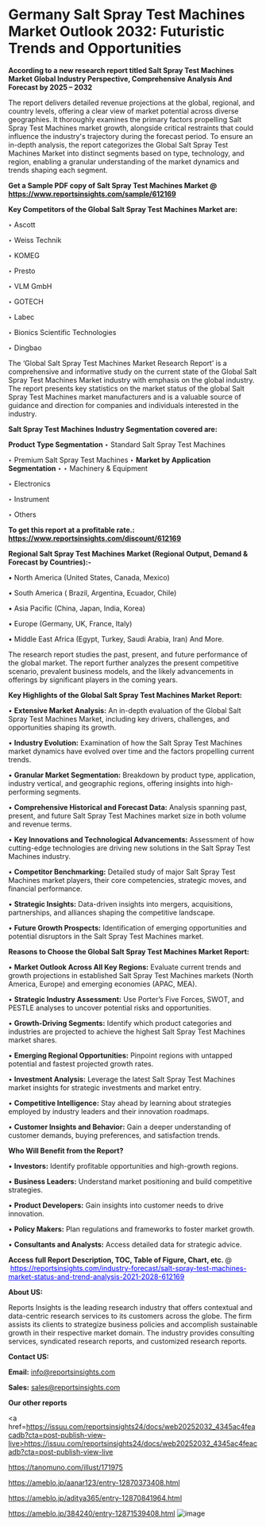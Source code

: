 # Germany Salt Spray Test Machines Market Outlook 2032: Futuristic Trends and Opportunities

<strong>According to a new research report titled Salt Spray Test Machines Market Global Industry Perspective, Comprehensive Analysis And Forecast by 2025 – 2032</strong>

The report delivers detailed revenue projections at the global, regional, and country levels, offering a clear view of market potential across diverse geographies. It thoroughly examines the primary factors propelling Salt Spray Test Machines market growth, alongside critical restraints that could influence the industry's trajectory during the forecast period. To ensure an in-depth analysis, the report categorizes the Global Salt Spray Test Machines Market into distinct segments based on type, technology, and region, enabling a granular understanding of the market dynamics and trends shaping each segment.

<strong>Get a Sample PDF copy of Salt Spray Test Machines Market </strong><strong>@<a href=https://www.reportsinsights.com/sample/612169 style=color:#0000ff;> https://www.reportsinsights.com/sample/612169</a></strong></font>

<strong>Key Competitors of the Global Salt Spray Test Machines Market are:</strong>

‣ Ascott

‣ Weiss Technik

‣ KOMEG

‣ Presto

‣ VLM GmbH

‣ GOTECH

‣ Labec

‣ Bionics Scientific Technologies

‣ Dingbao

The ‘Global Salt Spray Test Machines Market Research Report’ is a comprehensive and informative study on the current state of the Global Salt Spray Test Machines Market industry with emphasis on the global industry. The report presents key statistics on the market status of the global Salt Spray Test Machines market manufacturers and is a valuable source of guidance and direction for companies and individuals interested in the industry.

<strong>Salt Spray Test Machines Industry Segmentation covered are:</strong>

<strong>Product Type Segmentation</strong>
‣
Standard Salt Spray Test Machines

‣ Premium Salt Spray Test Machines
‣ 
<strong>Market by Application Segmentation</strong>
‣
‣  Machinery & Equipment

‣ Electronics

‣ Instrument

‣ Others

<strong>To get this report at a profitable rate.: <a href=https://www.reportsinsights.com/discount/612169 style=color:#0000ff;>https://www.reportsinsights.com/discount/612169</a></strong></font>

<strong>Regional Salt Spray Test Machines Market (Regional Output, Demand &amp; Forecast by Countries):-</strong>

• North America (United States, Canada, Mexico)

• South America ( Brazil, Argentina, Ecuador, Chile)

• Asia Pacific (China, Japan, India, Korea)

• Europe (Germany, UK, France, Italy)

• Middle East Africa (Egypt, Turkey, Saudi Arabia, Iran) And More.

The research report studies the past, present, and future performance of the global market. The report further analyzes the present competitive scenario, prevalent business models, and the likely advancements in offerings by significant players in the coming years.

<strong>Key Highlights of the Global Salt Spray Test Machines Market Report:</strong>

• <strong>Extensive Market Analysis:</strong> An in-depth evaluation of the Global Salt Spray Test Machines Market, including key drivers, challenges, and opportunities shaping its growth.

• <strong>Industry Evolution:</strong> Examination of how the Salt Spray Test Machines market dynamics have evolved over time and the factors propelling current trends.

• <strong>Granular Market Segmentation:</strong> Breakdown by product type, application, industry vertical, and geographic regions, offering insights into high-performing segments.

• <strong>Comprehensive Historical and Forecast Data:</strong> Analysis spanning past, present, and future Salt Spray Test Machines market size in both volume and revenue terms.

• <strong>Key Innovations and Technological Advancements:</strong> Assessment of how cutting-edge technologies are driving new solutions in the Salt Spray Test Machines industry.

• <strong>Competitor Benchmarking:</strong> Detailed study of major Salt Spray Test Machines market players, their core competencies, strategic moves, and financial performance.

• <strong>Strategic Insights:</strong> Data-driven insights into mergers, acquisitions, partnerships, and alliances shaping the competitive landscape.

• <strong>Future Growth Prospects:</strong> Identification of emerging opportunities and potential disruptors in the Salt Spray Test Machines market.

<strong>Reasons to Choose the Global Salt Spray Test Machines Market Report:</strong>

• <strong>Market Outlook Across All Key Regions:</strong> Evaluate current trends and growth projections in established Salt Spray Test Machines markets (North America, Europe) and emerging economies (APAC, MEA).

• <strong>Strategic Industry Assessment:</strong> Use Porter’s Five Forces, SWOT, and PESTLE analyses to uncover potential risks and opportunities.

• <strong>Growth-Driving Segments:</strong> Identify which product categories and industries are projected to achieve the highest Salt Spray Test Machines market shares.

• <strong>Emerging Regional Opportunities:</strong> Pinpoint regions with untapped potential and fastest projected growth rates.

• <strong>Investment Analysis:</strong> Leverage the latest Salt Spray Test Machines market insights for strategic investments and market entry.

• <strong>Competitive Intelligence:</strong> Stay ahead by learning about strategies employed by industry leaders and their innovation roadmaps.

• <strong>Customer Insights and Behavior:</strong> Gain a deeper understanding of customer demands, buying preferences, and satisfaction trends.

<strong>Who Will Benefit from the Report?</strong>

• <strong>Investors:</strong> Identify profitable opportunities and high-growth regions.

• <strong>Business Leaders:</strong> Understand market positioning and build competitive strategies.

• <strong>Product Developers:</strong> Gain insights into customer needs to drive innovation.

• <strong>Policy Makers:</strong> Plan regulations and frameworks to foster market growth.

• <strong>Consultants and Analysts:</strong> Access detailed data for strategic advice.
</ul>
<strong>Access full Report Description, TOC, Table of Figure, Chart, etc. </strong>@  <a href=https://reportsinsights.com/industry-forecast/salt-spray-test-machines-market-status-and-trend-analysis-2021-2028-612169 style=color:#0000ff;>https://reportsinsights.com/industry-forecast/salt-spray-test-machines-market-status-and-trend-analysis-2021-2028-612169</a></font>

<strong><strong>About US</strong>:</strong>

Reports Insights is the leading research industry that offers contextual and data-centric research services to its customers across the globe. The firm assists its clients to strategize business policies and accomplish sustainable growth in their respective market domain. The industry provides consulting services, syndicated research reports, and customized research reports.

<strong>Contact US:</strong>

<p class=""""><b>Email:</b> <a href=mailto:info@reportsinsights.com>info@reportsinsights.com</a></p>
<p class=""""><b>Sales:</b> <a href=mailto:sales@reportsinsights.com>sales@reportsinsights.com</a></p>

<strong>Our other reports</strong>

<a href=https://issuu.com/reportsinsights24/docs/web20252032_4345ac4feacadb?cta=post-publish-view-live>https://issuu.com/reportsinsights24/docs/web20252032_4345ac4feacadb?cta=post-publish-view-live</a>

<a href=https://tanomuno.com/illust/171975>https://tanomuno.com/illust/171975</a>

<a href=https://ameblo.jp/aanar123/entry-12870373408.html>https://ameblo.jp/aanar123/entry-12870373408.html</a>

<a href=https://ameblo.jp/aditya365/entry-12870841964.html>https://ameblo.jp/aditya365/entry-12870841964.html</a>

<a href=https://ameblo.jp/384240/entry-12871539408.html>https://ameblo.jp/384240/entry-12871539408.html</a>
![image](https://github.com/user-attachments/assets/2d3647ab-cab2-4453-8dd9-db3a506c62a4)

